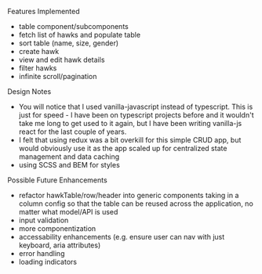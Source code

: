 Features Implemented
 - table component/subcomponents
 - fetch list of hawks and populate table
 - sort table (name, size, gender)
 - create hawk
 - view and edit hawk details
 - filter hawks
 - infinite scroll/pagination

Design Notes
  - You will notice that I used vanilla-javascript instead of typescript. This is just for speed - I have been on typescript projects before and it wouldn't take me long to get used to it again, but I have been writing vanilla-js react for the last couple of years.
  - I felt that using redux was a bit overkill for this simple CRUD app, but would obviously use it as the app scaled up for centralized state management and data caching
  - using SCSS and BEM for styles

Possible Future Enhancements
 - refactor hawkTable/row/header into generic components taking in a column config so that the table can be reused across the application, no matter what model/API is used
 - input validation
 - more componentization
 - accessability enhancements (e.g. ensure user can nav with just keyboard, aria attributes)
 - error handling
 - loading indicators